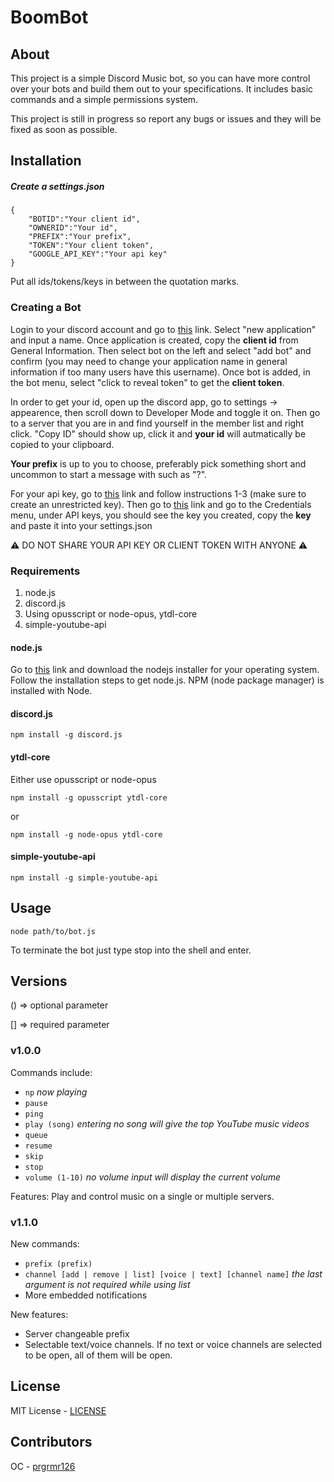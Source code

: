 # BoomBot

## About

This project is a simple Discord Music bot, so you can have more control over your bots and build them out to your specifications. It includes basic commands and a simple permissions system.

This project is still in progress so report any bugs or issues and they will be fixed as soon as possible.

## Installation

##### Create a settings.json
```
{
	"BOTID":"Your client id",
	"OWNERID":"Your id",
	"PREFIX":"Your prefix",
	"TOKEN":"Your client token",
	"GOOGLE_API_KEY":"Your api key"
}
```

Put all ids/tokens/keys in between the quotation marks.

### Creating a Bot

Login to your discord account and go to [this](https://discordapp.com/developers/applications/) link. Select "new application" and input a name. Once application is created, copy the **client id** from General Information. Then select bot on the left and select "add bot" and confirm (you may need to change your application name in general information if too many users have this username). Once bot is added, in the bot menu, select "click to reveal token" to get the **client token**.

In order to get your id, open up the discord app, go to settings -> appearence, then scroll down to Developer Mode and toggle it on. Then go to a server that you are in and find yourself in the member list and right click. "Copy ID" should show up, click it and **your id** will autmatically be copied to your clipboard.

**Your prefix** is up to you to choose, preferably pick something short and uncommon to start a message with such as "?".

For your api key, go to [this](https://developers.google.com/youtube/v3/getting-started) link and follow instructions 1-3 (make sure to create an unrestricted key). Then go to [this](https://console.developers.google.com/) link and go to the Credentials menu, under API keys, you should see the key you created, copy the **key** and paste it into your settings.json

:warning: DO NOT SHARE YOUR API KEY OR CLIENT TOKEN WITH ANYONE :warning:

### Requirements

1. node.js
3. discord.js
4. Using opusscript or node-opus, ytdl-core
5. simple-youtube-api

#### node.js
Go to [this](https://nodejs.org/en/download/) link and download the nodejs installer for your operating system.
Follow the installation steps to get node.js.
NPM (node package manager) is installed with Node.

#### discord.js

```
npm install -g discord.js
```

#### ytdl-core
Either use opusscript or node-opus

```
npm install -g opusscript ytdl-core
```

or

```
npm install -g node-opus ytdl-core
```

#### simple-youtube-api

```
npm install -g simple-youtube-api
```

## Usage

````
node path/to/bot.js
````
To terminate the bot just type stop into the shell and enter.

## Versions

() => optional parameter

[] => required parameter

### v1.0.0
Commands include:
* `np` *now playing*
* `pause`
* `ping`
* `play (song)` *entering no song will give the top YouTube music videos*
* `queue`
* `resume`
* `skip`
* `stop`
* `volume (1-10)` *no volume input will display the current volume*

Features:
Play and control music on a single or multiple servers.

### v1.1.0
New commands:
* `prefix (prefix)`
* `channel [add | remove | list] [voice | text] [channel name]` *the last argument is not required while using list*
* More embedded notifications

New features:
* Server changeable prefix
* Selectable text/voice channels. If no text or voice channels are selected to be open, all of them will be open.

## License

MIT License - [LICENSE](LICENSE)

## Contributors

OC - [prgrmr126](https://github.com/prgrmr126)
